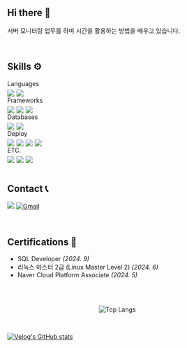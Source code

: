 ## Hi there 👋
서버 모니터링 업무를 하며 시간을 활용하는 방법을 배우고 있습니다.


<br>


## Skills ⚙
<div style="font-size: 1em;">Languages</div>
<div class="skill-section" style="display: flex; gap: 5px; margin-top: 5px;">
    <img src="https://img.shields.io/badge/JavaScript-F7DF1E?style=flat&logo=javascript&logoColor=white">
    <img src="https://img.shields.io/badge/TypeScript-3178C6?style=flat&logo=typescript&logoColor=white">
</div>

<div style="font-size: 1em;">Frameworks</div>
<div class="skill-section" style="display: flex; gap: 5px; margin-top: 5px;">
  <img src="https://img.shields.io/badge/Express-000000?style=flat&logo=express&logoColor=white">
  <img src="https://img.shields.io/badge/Nest.js-E0234E?style=flat&logo=nestjs&logoColor=white">
  <img src="https://img.shields.io/badge/Next.js-000000?style=flat&logo=next.js&logoColor=white">
</div>

<div style="font-size: 1em;">Databases</div>
<div class="skill-section" style="display: flex; gap: 5px; margin-top: 5px;">
  <img src="https://img.shields.io/badge/MongoDB-47A248?style=flat&logo=MongoDB&logoColor=white">
  <img src="https://img.shields.io/badge/MySQL-4479A1?style=flat&logo=MySQL&logoColor=white">
</div>

<div style="font-size: 1em;">Deploy</div>
<div class="skill-section" style="display: flex; gap: 5px; margin-top: 5px;">
  <img src="https://img.shields.io/badge/AWS-232F3E?style=flat&logo=amazonwebservices&logoColor=white">
  <img src="https://img.shields.io/badge/Linux-FCC624?style=flat&logo=linux&logoColor=black">
  <img src="https://img.shields.io/badge/Docker-2496ED?style=flat&logo=docker&logoColor=white">
  <img src="https://img.shields.io/badge/Nginx-009639?style=flat&logo=nginx&logoColor=white">
</div>

<div style="font-size: 1em;">ETC.</div>
<div class="skill-section" style="display: flex; gap: 5px; margin-top: 5px;">
  <img src="https://img.shields.io/badge/Unity-000000?style=flat&logo=unity&logoColor=white">
  <img src="https://img.shields.io/badge/Git-F05032?style=flat&logo=git&logoColor=white">
  <img src="https://img.shields.io/badge/GitHub-181717?style=flat&logo=github&logoColor=white">
</div>


<br>


## Contact 📞
<a href="https://velog.io/@dnslfkrh"><img src="https://img.shields.io/badge/Velog-11B48A?style=flat&logo=Vimeo&logoColor=white&link=https://velog.io/@dnslfkrh"/></a>
[![Gmail](https://img.shields.io/badge/Gmail-D14836?style=flat&logo=gmail&logoColor=white)](mailto:d8558570@gmail.com)


<br>


## Certifications 🪪
- SQL Developer *(2024. 9)*
- 리눅스 마스터 2급 (Linux Master Level 2) *(2024. 6)*
- Naver Cloud Platform Associate *(2024. 5)*


<br>
<br>


<p align="center">
  <img src="https://github-readme-stats.vercel.app/api/top-langs/?username=dnslfkrh" alt="Top Langs">
</p>


<br>


<p align="center">
  
  [![Velog's GitHub stats](https://velog-readme-stats.vercel.app/api?name=dnslfkrh&tag=알고리즘)](https://velog.io/@dnslfkrh/알고리즘-강의-내용-정리)

</p>
